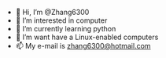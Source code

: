 - 👋 Hi, I’m @Zhang6300
- 👀 I’m interested in computer
- 🌱 I’m currently learning python
- 💞️ I’m want have a Linux-enabled computers
- 📫 My e-mail is zhang6300@hotmail.com

<!---
Zhang6300/Zhang6300 is a ✨ special ✨ repository because its `README.md` (this file) appears on your GitHub profile.
You can click the Preview link to take a look at your changes.
--->
